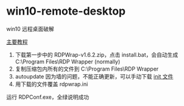 # win10-remote-desktop

win10 远程桌面破解

[主要教程](https://github.com/asmtron/rdpwrap/blob/master/binary-download.md)

1. 下载第一步中的 RDPWrap-v1.6.2.zip，点击 install.bat，会自动生成 C:\Program Files\RDP Wrapper (normally)
2. 复制压缩包内所有的文件到 C:\Program Files\RDP Wrapper 
3. autoupdate 因为墙的问题，不能正确更新，可以手动下载 [init 文件](https://raw.githubusercontent.com/asmtron/rdpwrap/master/res/rdpwrap.ini)
4. 用下载的文件覆盖 rdpwrap.ini
 
运行 RDPConf.exe，全绿说明成功
